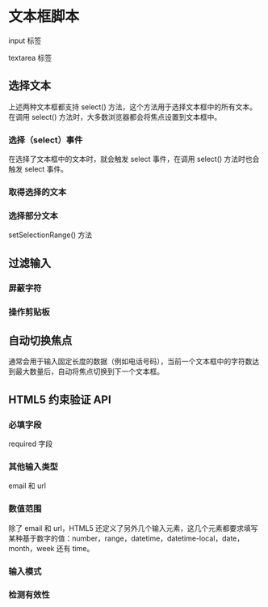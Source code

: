 # 文本框脚本

input 标签

textarea 标签

## 选择文本

上述两种文本框都支持 select() 方法，这个方法用于选择文本框中的所有文本。在调用 select() 方法时，大多数浏览器都会将焦点设置到文本框中。

### 选择（select）事件

在选择了文本框中的文本时，就会触发 select 事件，在调用 select() 方法时也会触发 select 事件。

### 取得选择的文本

### 选择部分文本

setSelectionRange() 方法

## 过滤输入

### 屏蔽字符

### 操作剪贴板

## 自动切换焦点

通常会用于输入固定长度的数据（例如电话号码），当前一个文本框中的字符数达到最大数量后，自动将焦点切换到下一个文本框。

## HTML5 约束验证 API

### 必填字段

required 字段

### 其他输入类型

email 和 url

### 数值范围

除了 email 和 url，HTML5 还定义了另外几个输入元素，这几个元素都要求填写某种基于数字的值：number，range，datetime，datetime-local，date，month，week 还有 time。

### 输入模式

### 检测有效性
